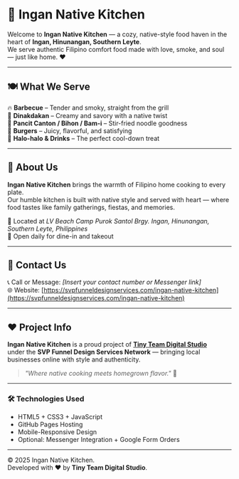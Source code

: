 # 🍴 Ingan Native Kitchen

Welcome to **Ingan Native Kitchen** — a cozy, native-style food haven in the heart of **Ingan, Hinunangan, Southern Leyte**.  
We serve authentic Filipino comfort food made with love, smoke, and soul — just like home. ❤️

---

## 🍽️ What We Serve
🔥 **Barbecue** – Tender and smoky, straight from the grill  
🥩 **Dinakdakan** – Creamy and savory with a native twist  
🍜 **Pancit Canton / Bihon / Bam-i** – Stir-fried noodle goodness  
🍔 **Burgers** – Juicy, flavorful, and satisfying  
🍧 **Halo-halo & Drinks** – The perfect cool-down treat  

---

## 🌾 About Us
**Ingan Native Kitchen** brings the warmth of Filipino home cooking to every plate.  
Our humble kitchen is built with native style and served with heart — where food tastes like family gatherings, fiestas, and memories.

📍 Located at *LV Beach Camp Purok Santol Brgy. Ingan, Hinunangan, Southern Leyte, Philippines*  
📅 Open daily for dine-in and takeout  

---

## 💬 Contact Us
📞 Call or Message: *[Insert your contact number or Messenger link]*  
🌐 Website: [https://svpfunneldesignservices.com/ingan-native-kitchen](https://svpfunneldesignservices.com/ingan-native-kitchen)  


---

## ❤️ Project Info
**Ingan Native Kitchen** is a proud project of **[Tiny Team Digital Studio](https://github.com/TinyTeamDigitalStudio)**  
under the **SVP Funnel Design Services Network** — bringing local businesses online with style and authenticity.

> *"Where native cooking meets homegrown flavor."* 🌾

---

### 🛠️ Technologies Used
- HTML5 + CSS3 + JavaScript  
- GitHub Pages Hosting  
- Mobile-Responsive Design  
- Optional: Messenger Integration + Google Form Orders  

---

© 2025 Ingan Native Kitchen.  
Developed with ❤️ by **Tiny Team Digital Studio**.
